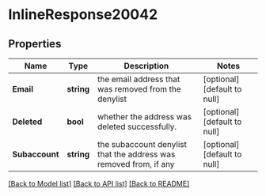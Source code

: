 # InlineResponse20042

## Properties
Name | Type | Description | Notes
------------ | ------------- | ------------- | -------------
**Email** | **string** | the email address that was removed from the denylist | [optional] [default to null]
**Deleted** | **bool** | whether the address was deleted successfully. | [optional] [default to null]
**Subaccount** | **string** | the subaccount denylist that the address was removed from, if any | [optional] [default to null]

[[Back to Model list]](../README.md#documentation-for-models) [[Back to API list]](../README.md#documentation-for-api-endpoints) [[Back to README]](../README.md)


